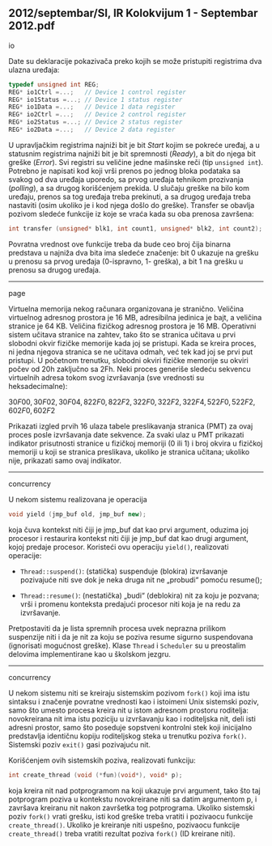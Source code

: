 2012/septembar/SI, IR Kolokvijum 1 - Septembar 2012.pdf
--------------------------------------------------------------------------------
io

Date su deklaracije pokazivača preko kojih se može pristupiti registrima dva ulazna uređaja:
```cpp
typedef unsigned int REG;
REG* io1Ctrl =...;   // Device 1 control register
REG* io1Status =...; // Device 1 status register
REG* io1Data =...;   // Device 1 data register
REG* io2Ctrl =...;   // Device 2 control register
REG* io2Status =...; // Device 2 status register
REG* io2Data =...;   // Device 2 data register
```
U upravljačkim registrima najniži bit je bit *Start* kojim se pokreće uređaj,  a u statusnim
registrima najniži bit je bit spremnosti (*Ready*), a bit do njega bit greške (*Error*). Svi registri
su veličine jedne mašinske reči (tip `unsigned int`).
Potrebno je napisati kod koji vrši prenos po jednog bloka podataka sa svakog od dva uređaja
uporedo, sa prvog uređaja tehnikom prozivanja (*polling*), a sa drugog korišćenjem prekida. U
slučaju greške na bilo kom uređaju, prenos sa tog uređaja treba prekinuti, a sa drugog uređaja
treba nastaviti (osim ukoliko je i kod njega došlo do greške). Transfer se obavlja pozivom
sledeće funkcije iz koje se vraća kada su oba prenosa završena:
```cpp
int transfer (unsigned* blk1, int count1, unsigned* blk2, int count2);
```
Povratna vrednost ove funkcije treba da bude ceo broj čija binarna predstava u najniža dva
bita ima sledeće značenje: bit 0 ukazuje na grešku u prenosu sa prvog uređaja (0-ispravno, 1-
greška), a bit 1 na grešku u prenosu sa drugog uređaja.


--------------------------------------------------------------------------------
page

Virtuelna memorija nekog računara organizovana je stranično.  Veličina virtuelnog adresnog
prostora je 16 MB, adresibilna jedinica je bajt, a veličina stranice je 64 KB. Veličina fizičkog
adresnog prostora je 16 MB. Operativni sistem učitava stranice na zahtev, tako što se stranica
učitava u prvi slobodni okvir fizičke memorije kada joj se pristupi. Kada se kreira proces, ni
jedna njegova stranica se ne učitava odmah, već tek kad joj se prvi put pristupi. U početnom
trenutku,  slobodni okviri fizičke memorije su okviri počev od 20h zaključno sa 2Fh.  Neki
proces generiše sledeću sekvencu virtuelnih adresa tokom svog izvršavanja (sve vrednosti su
heksadecimalne):

$30F00, 30F02, 30F04, 822F0, 822F2, 322F0, 322F2, 322F4, 522F0, 522F2, 602F0, 602F2$

Prikazati izgled prvih 16 ulaza tabele preslikavanja stranica (PMT)  za ovaj proces posle
izvršavanja date sekvence.  Za svaki ulaz u PMT prikazati indikator prisutnosti stranice u
fizičkoj memoriji (0 ili 1)  i broj okvira u fizičkoj memoriji u koji se stranica preslikava,
ukoliko je stranica učitana; ukoliko nije, prikazati samo ovaj indikator.


--------------------------------------------------------------------------------
concurrency

U nekom sistemu realizovana je operacija
```cpp
void yield (jmp_buf old, jmp_buf new);
```
koja čuva kontekst niti čiji je jmp_buf dat kao prvi argument,  oduzima joj procesor i
restaurira kontekst niti čiji je jmp_buf dat kao drugi argument, kojoj predaje procesor.
Koristeći ovu operaciju `yield()`, realizovati operacije:

- `Thread::suspend()`: (statička) suspenduje (blokira)  izvršavanje pozivajuće niti sve
dok je neka druga nit ne „probudi“ pomoću resume();

- `Thread::resume()`: (nestatička) „budi“  (deblokira)  nit za koju je pozvana;  vrši i
promenu konteksta predajući procesor niti koja je na redu za izvršavanje.

Pretpostaviti da je lista spremnih procesa uvek neprazna prilikom suspenzije niti i da je nit za
koju se poziva resume sigurno suspendovana (ignorisati mogućnost greške). Klase `Thread` i
`Scheduler` su u preostalim delovima implementirane kao u školskom jezgru.

--------------------------------------------------------------------------------
concurrency

U nekom sistemu niti se kreiraju sistemskim pozivom `fork()` koji ima istu sintaksu i
značenje povratne vrednosti kao i istoimeni Unix sistemski poziv,  samo što umesto procesa
kreira nit u istom adresnom prostoru roditelja: novokreirana nit ima istu poziciju u izvršavanju
kao i roditeljska nit, deli isti adresni prostor, samo što poseduje sopstveni kontrolni stek koji
inicijalno predstavlja identičnu kopiju roditeljskog steka u trenutku poziva `fork()`. Sistemski
poziv `exit()` gasi pozivajuću nit.

Korišćenjem ovih sistemskih poziva, realizovati funkciju:
```cpp
int create_thread (void (*fun)(void*), void* p);
```
koja kreira nit nad potprogramom na koji ukazuje prvi argument,  tako što taj potprogram
poziva u kontekstu novokreirane niti sa datim argumentom p,  i završava kreiranu nit nakon
završetka tog potprograma. Ukoliko sistemski poziv ``fork()`` vrati grešku, isti kod greške treba
vratiti i pozivaocu funkcije `create_thread()`. Ukoliko je kreiranje niti uspešno, pozivaocu
funkcije `create_thread()` treba vratiti rezultat poziva `fork()` (ID kreirane niti).

